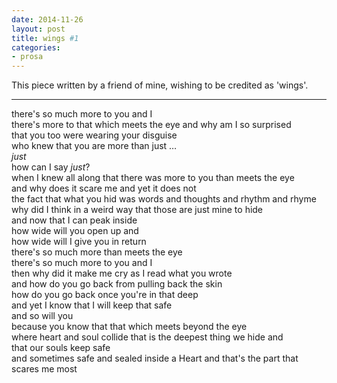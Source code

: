 ```yaml
---
date: 2014-11-26
layout: post
title: wings #1
categories:
- prosa
---
```


This piece written by a friend of mine, wishing to be credited as
'wings'.

---

there's so much more to you and I  
there's more to that which meets the eye and why am I so surprised  
that you too were wearing your disguise  
who knew that you are more than just …  
_just_  
how can I say _just_?  
when I knew all along that there was more to you than meets the eye  
and why does it scare me and yet it does not  
the fact that what you hid was words and thoughts and rhythm and rhyme  
why did I think in a weird way that those are just mine to hide  
and now that I can peak inside  
how wide will you open up and  
how wide will I give you in return  
there's so much more than meets the eye  
there's so much more to you and I  
then why did it make me cry as I read what you wrote  
and how do you go back from pulling back the skin  
how do you go back once you're in that deep  
and yet I know that I will keep that safe  
and so will you  
because you know that that which meets beyond the eye  
where heart and soul collide that is the deepest thing we hide and  
that our souls keep safe  
and sometimes safe and sealed inside a Heart and that's the part that  
scares me most  
